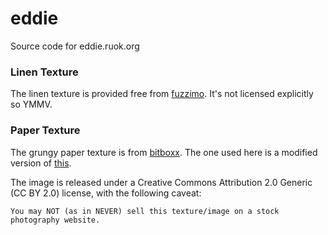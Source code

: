 eddie
=====

Source code for eddie.ruok.org

### Linen Texture ###

The linen texture is provided free from [fuzzimo](http://www.fuzzimo.com/free-hi-res-canvas-textures-seamless/). It's not licensed explicitly so YMMV.

### Paper Texture ###

The grungy paper texture is from [bitboxx](http://www.bittbox.com/freebies/free-high-res-grungy-paper-textures). The one used here is a modified version of [this](http://www.flickr.com/photos/31124107@N00/2118265369/).

The image is released under a Creative Commons Attribution 2.0 Generic (CC BY 2.0) license, with the following caveat:

    You may NOT (as in NEVER) sell this texture/image on a stock photography website.

